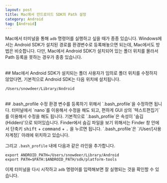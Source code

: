 ```yaml
---
layout: post
title: Mac에서 안드로이드 SDK의 Path 설정
category: Android
tag: [Android]
---
```


Mac에서 터미널을 통해 `adb` 명령어를 실행하고 싶을 때가 종종 있습니다.
Windows에서는 Android SDK가 설치된 경로를 환경변수로 등록해놓으면 되는데,
Mac에서도 방법은 비슷합니다. 다만, Mac에서 Android SDK가 설치되어 있는 폴더 위치를 몰라서
Path 등록을 못하는 경우가 종종 있습니다.

<br>
## Mac에서 Android SDK가 설치되는 폴더
사용자가 임의로 폴더 위치를 수정하지 않았다면, 기본적으로 Android SDK는 다음 위치에 설치됩니다.

~~~
/Users/snowdeer/Library/Android
~~~

<br>
## .bash_profile 수정
환경 변수를 등록하기 위해서 `.bash_profile`을 수정하면 됩니다. 터미널에서 `nano`를 이용해서
수정을 해도 되고, 편하게 GUI 상의 `텍스트편집기`를 이용해서 수정을 해도 됩니다.
기본적으로 `.bash_profile`은 속성이 '숨김(Hidden)'으로 되어있습니다.
Finder에서 숨김 파일을 보기 위해서는 Finder 창 안에서 단축키 <kbd>shift</kbd> + <kbd>command</kbd> + <kbd>.</kbd> 을 누르면 됩니다. `.bash_profile`은 `/User/[사용자계정]` 아래에 위치하고 있습니다.

그리고 `.bash_profile` 내에 다음과 같은 라인을 추가합니다.

~~~
export ANDROID_PATH=/Users/snowdeer/Library/Android
export PATH=$PATH:$ANDROID_PATH/sdk/platform-tools
~~~

이제 터미널을 다시 시작하고 `adb` 명령어를 입력해보면 잘 실행되는 것을 확인할 수 있습니다.
